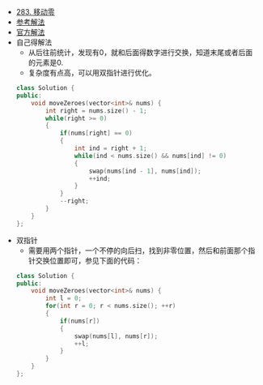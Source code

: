 - [283. 移动零](https://leetcode-cn.com/problems/move-zeroes/)
- [参考解法](https://www.cnblogs.com/grandyang/p/4822732.html)
- [官方解法](https://leetcode-cn.com/problems/move-zeroes/solution/dong-hua-yan-shi-283yi-dong-ling-by-wang_ni_ma/)
- 自己得解法
    + 从后往前统计，发现有0，就和后面得数字进行交换，知道末尾或者后面的元素是0.
    + 复杂度有点高，可以用双指针进行优化。
    ```C++
    class Solution {
    public:
        void moveZeroes(vector<int>& nums) {
            int right = nums.size() - 1;
            while(right >= 0)
            {
                if(nums[right] == 0)
                {
                    int ind = right + 1;
                    while(ind < nums.size() && nums[ind] != 0)
                    {
                        swap(nums[ind - 1], nums[ind]);
                        ++ind;
                    }
                }
                --right;
            }
        }
    };
    ```
- 双指针
    + 需要用两个指针，一个不停的向后扫，找到非零位置，然后和前面那个指针交换位置即可，参见下面的代码：
    ```C++
    class Solution {
    public:
        void moveZeroes(vector<int>& nums) {
            int l = 0;
            for(int r = 0; r < nums.size(); ++r)
            {
                if(nums[r])
                {
                    swap(nums[l], nums[r]);
                    ++l;
                }
            }
        }
    };
    ```